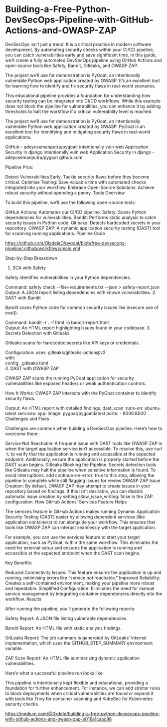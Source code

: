 # Building-a-Free-Python-DevSecOps-Pipeline-with-GitHub-Actions-and-OWASP-ZAP

DevSecOps isn’t just a trend. It is a critical practice in modern software development. By automating security checks within your CI/CD pipeline, you can catch vulnerabilities early and save significant time. In this guide, we’ll create a fully automated DevSecOps pipeline using GitHub Actions and open-source tools like Safety, Bandit, Gitleaks, and OWASP ZAP.

The project we’ll use for demonstration is PyGoat, an intentionally vulnerable Python web application created by OWASP. It’s an excellent tool for learning how to identify and fix security flaws in real-world scenarios.

This educational pipeline provides a foundation for understanding how security testing can be integrated into CI/CD workflows. While this example does not block the pipeline for vulnerabilities, you can enhance it by adding thresholds to halt the workflow if a critical vulnerability level is reached.

The project we’ll use for demonstration is PyGoat, an intentionally vulnerable Python web application created by OWASP. PyGoat is an excellent tool for identifying and mitigating security flaws in real-world applications.

GitHub - adeyosemanputra/pygoat: intentionally vuln web Application Security in django
intentionally vuln web Application Security in django - adeyosemanputra/pygoat
github.com


Pipeline Pros:

Detect Vulnerabilities Early: Tackle security flaws before they become critical.
Optimise Testing: Save valuable time with automated checks integrated into your workflow.
Embrace Open-Source Solutions: Achieve robust security without spending a penny.
Tools Overview

To build this pipeline, we’ll use the following open-source tools:

GitHub Actions: Automates our CI/CD pipeline.
Safety: Scans Python dependencies for vulnerabilities.
Bandit: Performs static analysis to catch security issues in Python code.
Gitleaks: Detects hardcoded secrets in your repository.
OWASP ZAP: A dynamic application security testing (DAST) tool for scanning running applications.
Pipeline Code

https://github.com/OladeleO/pygoat/blob/free-devsecops-pipeline/.github/workflows/main.yml

Step-by-Step Breakdown

1. SCA with Safety

Safety identifies vulnerabilities in your Python dependencies.

Command:
safety check --file=requirements.txt --json > safety-report.json  
Output: A JSON report listing dependencies with known vulnerabilities.
2. SAST with Bandit

Bandit scans Python code for common security issues like insecure use of eval().

Command:
bandit -r . -f html -o bandit-report.html  
Output: An HTML report highlighting issues found in your codebase.
3. Secrets Detection with Gitleaks

Gitleaks scans for hardcoded secrets like API keys or credentials.

Configuration:
uses: gitleaks/gitleaks-action@v2  
with:  
  config: .gitleaks.toml  
4. DAST with OWASP ZAP

OWASP ZAP scans the running PyGoat application for security vulnerabilities like exposed headers or weak authentication controls.

How It Works:
OWASP ZAP interacts with the PyGoat container to identify security flaws.

Output: An HTML report with detailed findings.
  dast_scan:
    runs-on: ubuntu-latest
    services:
      app:
        image: pygoat/pygoat:latest
        ports:
          - 8000:8000
Challenges and Fixes

Challenges are common when building a DevSecOps pipeline. Here’s how to overcome them:

Service Not Reachable: A frequent issue with DAST tools like OWASP ZAP is when the target application service isn’t accessible. To resolve this, use curl -L to verify that the application is running and accessible at the expected endpoint. Additionally, ensure the application is properly started before the DAST scan begins.
Gitleaks Blocking the Pipeline: Secrets detection tools like Gitleaks may halt the pipeline when sensitive information is found. To avoid interruptions, add continue-on-error: true to this step, allowing the pipeline to complete while still flagging issues for review
OWASP ZAP Issue Creation: By default, OWASP ZAP may attempt to create issues in your repository based on findings. If this isn’t desirable, you can disable automatic issue creation by setting allow_issue_writing: false in the ZAP configuration.
How GitHub Actions’ Services Feature Helps

The services feature in GitHub Actions makes running Dynamic Application Security Testing (DAST) easier by allowing dependent services (like application containers) to run alongside your workflow. This ensures that tools like OWASP ZAP can interact seamlessly with the target application.

For example, you can use the services feature to start your target application, such as PyGoat, within the same workflow. This eliminates the need for external setup and ensures the application is running and accessible at the expected endpoint when the DAST scan begins.

Key Benefits:

Reduced Connectivity Issues: This feature ensures the application is up and running, minimising errors like “service not reachable.”
Improved Reliability: Creates a self-contained environment, making your pipeline more robust and repeatable.
Simplified Configuration: Eliminates the need for manual service management by integrating container dependencies directly into the workflow.
Results

After running the pipeline, you’ll generate the following reports:

Safety Report: A JSON file listing vulnerable dependencies.

Bandit Report: An HTML file with static analysis findings.

GitLeaks Report: The job summary is generated by GitLeaks’ internal implementation, which uses the GITHUB_STEP_SUMMARY environment variable.

ZAP Scan Report: An HTML file summarising dynamic application vulnerabilities.

Here’s what a successful pipeline run looks like:


This pipeline is intentionally kept flexible and educational, providing a foundation for further enhancement. For instance, we can add stricter rules to block deployments when critical vulnerabilities are found or expand it with tools like Trivy for container scanning and KubeSec for Kubernetes security checks.


https://medium.com/@0xdele/building-a-free-python-devsecops-pipeline-with-github-actions-and-owasp-zap-e016a1caac98
